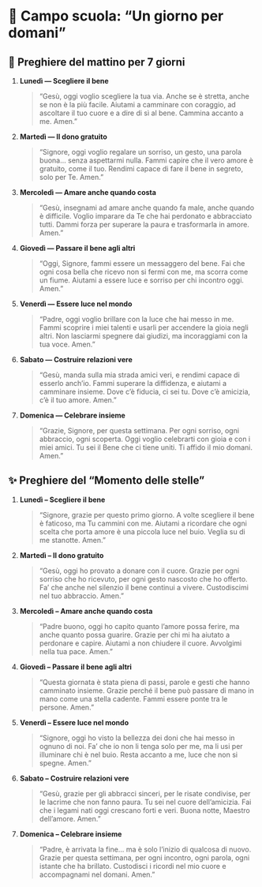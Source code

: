 [comment]: <> (Preghiere)

# 🌈 Campo scuola: “Un giorno per domani”

## 📅 Preghiere del mattino per 7 giorni

1.  **Lunedì — Scegliere il bene**
    > “Gesù, oggi voglio scegliere la tua via. Anche se è stretta, anche se non è la più facile. Aiutami a camminare con coraggio, ad ascoltare il tuo cuore e a dire di sì al bene. Cammina accanto a me. Amen.”
2.  **Martedì — Il dono gratuito**
    > “Signore, oggi voglio regalare un sorriso, un gesto, una parola buona… senza aspettarmi nulla. Fammi capire che il vero amore è gratuito, come il tuo. Rendimi capace di fare il bene in segreto, solo per Te. Amen.”
3.  **Mercoledì — Amare anche quando costa**
    > “Gesù, insegnami ad amare anche quando fa male, anche quando è difficile. Voglio imparare da Te che hai perdonato e abbracciato tutti. Dammi forza per superare la paura e trasformarla in amore. Amen.”
4.  **Giovedì — Passare il bene agli altri**
    > “Oggi, Signore, fammi essere un messaggero del bene. Fai che ogni cosa bella che ricevo non si fermi con me, ma scorra come un fiume. Aiutami a essere luce e sorriso per chi incontro oggi. Amen.”
5.  **Venerdì — Essere luce nel mondo**
    > “Padre, oggi voglio brillare con la luce che hai messo in me. Fammi scoprire i miei talenti e usarli per accendere la gioia negli altri. Non lasciarmi spegnere dai giudizi, ma incoraggiami con la tua voce. Amen.”
6.  **Sabato — Costruire relazioni vere**
    > “Gesù, manda sulla mia strada amici veri, e rendimi capace di esserlo anch’io. Fammi superare la diffidenza, e aiutami a camminare insieme. Dove c’è fiducia, ci sei tu. Dove c’è amicizia, c’è il tuo amore. Amen.”
7.  **Domenica — Celebrare insieme**
    > “Grazie, Signore, per questa settimana. Per ogni sorriso, ogni abbraccio, ogni scoperta. Oggi voglio celebrarti con gioia e con i miei amici. Tu sei il Bene che ci tiene uniti. Ti affido il mio domani. Amen.”

## ✨ Preghiere del “Momento delle stelle”

1.  **Lunedì – Scegliere il bene**
    > “Signore, grazie per questo primo giorno. A volte scegliere il bene è faticoso, ma Tu cammini con me. Aiutami a ricordare che ogni scelta che porta amore è una piccola luce nel buio. Veglia su di me stanotte. Amen.”
2.  **Martedì – Il dono gratuito**
    > “Gesù, oggi ho provato a donare con il cuore. Grazie per ogni sorriso che ho ricevuto, per ogni gesto nascosto che ho offerto. Fa’ che anche nel silenzio il bene continui a vivere. Custodiscimi nel tuo abbraccio. Amen.”
3.  **Mercoledì – Amare anche quando costa**
    > “Padre buono, oggi ho capito quanto l’amore possa ferire, ma anche quanto possa guarire. Grazie per chi mi ha aiutato a perdonare e capire. Aiutami a non chiudere il cuore. Avvolgimi nella tua pace. Amen.”
4.  **Giovedì – Passare il bene agli altri**
    > “Questa giornata è stata piena di passi, parole e gesti che hanno camminato insieme. Grazie perché il bene può passare di mano in mano come una stella cadente. Fammi essere ponte tra le persone. Amen.”
5.  **Venerdì – Essere luce nel mondo**
    > “Signore, oggi ho visto la bellezza dei doni che hai messo in ognuno di noi. Fa’ che io non li tenga solo per me, ma li usi per illuminare chi è nel buio. Resta accanto a me, luce che non si spegne. Amen.”
6.  **Sabato – Costruire relazioni vere**
    > “Gesù, grazie per gli abbracci sinceri, per le risate condivise, per le lacrime che non fanno paura. Tu sei nel cuore dell’amicizia. Fai che i legami nati oggi crescano forti e veri. Buona notte, Maestro dell’amore. Amen.”
7.  **Domenica – Celebrare insieme**
    > “Padre, è arrivata la fine… ma è solo l’inizio di qualcosa di nuovo. Grazie per questa settimana, per ogni incontro, ogni parola, ogni istante che ha brillato. Custodisci i ricordi nel mio cuore e accompagnami nel domani. Amen.”
